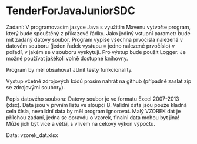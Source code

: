 # TenderForJavaJuniorSDC

Zadaní:
V programovacím jazyce Java s využitím Mavenu vytvořte program, který bude spouštěný z příkazové řádky.
Jako jediný vstupní parametr bude mít zadaný datovy soubor.
Program vypíše všechna prvočisla nalezená v datovém souboru (jeden řadek vystupu = jedno nalezené prvočíslo) v pořadí, v jakém se v souboru vyskytují.
Pro výstup bude použit Logger.
Je možné používat jakékoli volně dostupné knihovny.

Program by měl obsahovat JUnit testy funkcionality.

Vystup včetně zdrojových kódů prosím nahrát na github (případně zaslat zip se zdrojovými soubory).

Popis datového souboru:
Datovy soubor je ve formatu Excel 2007-2013 (xlsx).
Data jsou v prvním listu ve sloupci B.
Validní data jsou pouze kladná cela čísla, nevalidní data by měl program ignorovat.
Malý VZOREK dat je přílohou zadaní, jedna se opravdu o vzorek, finalni data mohou byt jina!
Může jich být více a větší, s vlivem na cekový výkon výpočtu.

Data: vzorek_dat.xlsx
